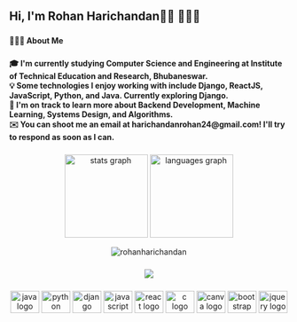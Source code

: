 <h2 align="left">Hi, I'm Rohan Harichandan👋🏾 👩🏾‍💻</h2>

###

<h4 align="left">👨🏻‍💻  About Me</h4>

###

<h4 align="left">🎓  I'm currently studying Computer Science and Engineering at Institute of Technical Education and Research, Bhubaneswar.<br>💡  Some technologies I enjoy working with include Django, ReactJS, JavaScript, Python, and Java. Currently exploring Django.<br>🌱  I'm on track to learn more about Backend Development, Machine Learning, Systems Design, and Algorithms.<br>✉️  You can shoot me an email at harichandanrohan24@gmail.com! I'll try to respond as soon as I can.</h4>

###

<div align="center">
  <img src="https://github-readme-stats.vercel.app/api?hide_title=false&hide_rank=false&show_icons=true&include_all_commits=true&count_private=true&disable_animations=false&theme=dracula&locale=en&hide_border=false&username=RohanHarichandan" height="150" alt="stats graph"  />
  <img src="https://github-readme-stats.vercel.app/api/top-langs?locale=en&hide_title=false&layout=compact&card_width=320&langs_count=5&theme=dracula&hide_border=false&username=RohanHarichandan" height="150" alt="languages graph"  />
  <p><img align="center" src="https://github-readme-streak-stats.herokuapp.com/?user=rohanharichandan&" alt="rohanharichandan" /></p>
</div>


###

<div align="center">
  <img src="https://profile-counter.glitch.me/RohanHarichandan/count.svg?"  />
</div>

###

<div align="center">
  <img src="https://cdn.jsdelivr.net/gh/devicons/devicon/icons/java/java-original.svg" height="40" width="52" alt="java logo"  />
  <img src="https://cdn.jsdelivr.net/gh/devicons/devicon/icons/python/python-original.svg" height="40" width="52" alt="python logo"  />
  <img src="https://cdn.jsdelivr.net/gh/devicons/devicon/icons/django/django-plain.svg" height="40" width="52" alt="django logo"  />
  <img src="https://cdn.jsdelivr.net/gh/devicons/devicon/icons/javascript/javascript-original.svg" height="40" width="52" alt="javascript logo"  />
  <img src="https://cdn.jsdelivr.net/gh/devicons/devicon/icons/react/react-original.svg" height="40" width="52" alt="react logo"  />
  <img src="https://cdn.jsdelivr.net/gh/devicons/devicon/icons/c/c-original.svg" height="40" width="52" alt="c logo"  />
  <img src="https://cdn.jsdelivr.net/gh/devicons/devicon/icons/canva/canva-original.svg" height="40" width="52" alt="canva logo"  />
  <img src="https://cdn.jsdelivr.net/gh/devicons/devicon/icons/bootstrap/bootstrap-original.svg" height="40" width="52" alt="bootstrap logo"  />
  <img src="https://cdn.jsdelivr.net/gh/devicons/devicon/icons/jquery/jquery-original.svg" height="40" width="52" alt="jquery logo"  />
</div>


###


